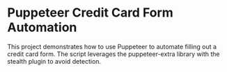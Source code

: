 # Puppeteer Credit Card Form Automation 

This project demonstrates how to use Puppeteer to automate filling out a credit card form. The script leverages the puppeteer-extra library with the stealth plugin to avoid detection.
